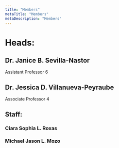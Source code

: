 ```yaml
---
title: "Members"
metaTitle: "Members"
metaDescription: "Members"
---
```


# Heads:

## Dr. Janice B. Sevilla-Nastor
Assistant Professor 6

## Dr. Jessica D. Villanueva-Peyraube
Associate Professor 4

## Staff:

### Ciara Sophia L. Roxas

### Michael Jason L. Mozo


